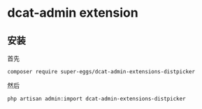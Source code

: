 dcat-admin extension
======


## 安装

首先

```composer require super-eggs/dcat-admin-extensions-distpicker```

然后

```php artisan admin:import dcat-admin-extensions-distpicker```
